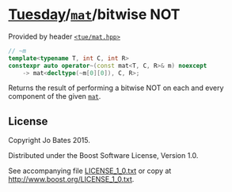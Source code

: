 [Tuesday](../../../README.md)/[`mat`](../../headers/mat.md)/bitwise NOT
=======================================================================
Provided by header [`<tue/mat.hpp>`](../../headers/mat.md)

```c++
// ~m
template<typename T, int C, int R>
constexpr auto operator~(const mat<T, C, R>& m) noexcept
    -> mat<decltype(~m[0][0]), C, R>;
```

Returns the result of performing a bitwise NOT on each and every component of
the given [`mat`](../../headers/mat.md).

License
-------
Copyright Jo Bates 2015.

Distributed under the Boost Software License, Version 1.0.

See accompanying file [LICENSE_1_0.txt](../../../LICENSE_1_0.txt) or copy at
http://www.boost.org/LICENSE_1_0.txt.
